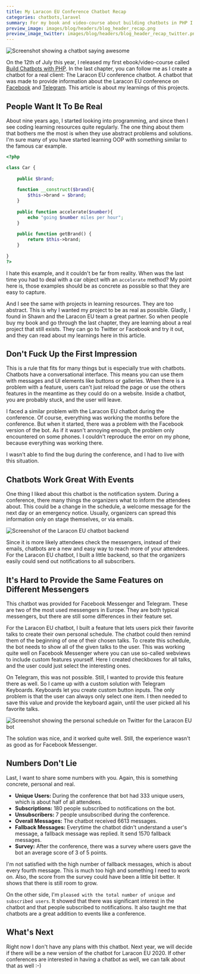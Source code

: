 ```yaml
---
title: My Laracon EU Conference Chatbot Recap
categories: chatbots,laravel
summary: For my book and video-course about building chatbots in PHP I created the Laracon EU conference chatbot. In this article, I will give you all the insights into this project.
preview_image: images/blog/headers/blog_header_recap.png
preview_image_twitter: images/blog/headers/blog_header_recap_twitter.png
---
```

<img class="blogimage" alt="Screenshot showing a chatbot saying awesome" src="/images/blog/laraconeu_awesome.png" />

On the 12th of July this year, I released my first ebook/video-course called [Build Chatbots with PHP](https://store.christoph-rumpel.com/). In the last chapter, you can follow me as I create a chatbot for a real client: The Laracon EU conference chatbot. A chatbot that was made to provide information about the Laracon EU conference on [Facebook](https://m.me/laraconeu) and [Telegram](https://telegram.me/LaraconEUBot). This article is about my learnings of this projects.


## People Want It To Be Real

About nine years ago, I started looking into programming, and since then I see coding learning resources quite regularly. The one thing about them that bothers me the most is when they use abstract problems and solutions. I'm sure many of you have started learning OOP with something similar to the famous car example.

```php
<?php

class Car {
    
    public $brand;
    
    function __construct($brand){
        $this->brand = $brand;
    }
    
    public function accelerate($number){
        echo "going $number miles per hour";
    }
    
    public function getBrand() {
        return $this->brand;
    }
    
}
?>
```


I hate this example, and it couldn't be far from reality. When was the last time you had to deal with a car object with an `accelerate` method? My point here is, those examples should be as concrete as possible so that they are easy to capture.

And I see the same with projects in learning resources. They are too abstract. This is why I wanted my project to be as real as possible. Gladly, I found in Shawn and the Laracon EU team a great partner. So when people buy my book and go through the last chapter, they are learning about a real project that still exists. They can go to Twitter or Facebook and try it out, and they can read about my learnings here in this article.

## Don't Fuck Up the First Impression

This is a rule that fits for many things but is especially true with chatbots. Chatbots have a conversational interface. This means you can use them with messages and UI elements like buttons or galleries. When there is a problem with a feature, users can't just reload the page or use the others features in the meantime as they could do on a website. Inside a chatbot, you are probably stuck, and the user will leave.

I faced a similar problem with the Laracon EU chatbot during the conference. Of course, everything was working the months before the conference. But when it started, there was a problem with the Facebook version of the bot. As if it wasn't annoying enough, the problem only encountered on some phones. I couldn't reproduce the error on my phone, because everything was working there.

I wasn't able to find the bug during the conference, and I had to live with this situation.

## Chatbots Work Great With Events

One thing I liked about this chatbot is the notification system. During a conference, there many things the organizers what to inform the attendees about. This could  be a change in the schedule, a welcome message for the next day or an emergency notice. Usually, organizers can spread this information only on stage themselves, or via emails.

<img class="blogimage" alt="Screenshot of the Laracon EU chatbot backend" src="/images/blog/laraconeu_backend.png" />

Since it is more likely attendees check the messengers, instead of their emails, chatbots are a new and easy way to reach more of your attendees. For the Laracon EU chatbot, I built a little backend, so that the organizers easily could send out notifications to all subscribers.

## It's Hard to Provide the Same Features on Different Messengers

This chatbot was provided for Facebook Messenger and Telegram. These are two of the most used messengers in Europe. They are both typical messengers, but there are still some differences in their feature set.

For the Laracon EU chatbot, I built a feature that lets users pick their favorite talks to create their own personal schedule. The chatbot could then remind them of the beginning of one of their chosen talks. To create this schedule, the bot needs to show all of the given talks to the user. This was working quite well on Facebook Messenger where you can use so-called webviews to include custom features yourself. Here I created checkboxes for all talks, and the user could just select the interesting ones.



On Telegram, this was not possible. Still, I wanted to provide this feature there as well. So I came up with a custom solution with Telegram Keyboards. Keyboards let you create custom button inputs. The only problem is that the user can always only select one item. I then needed to save this value and provide the keyboard again, until the user picked all his favorite talks.

<img class="blogimage" alt="Screenshot showing the personal schedule on Twitter for the Laracon EU bot" src="/images/blog/laraconeu_personal_schedule_telegram.png" />

The solution was nice, and it worked quite well. Still, the experience wasn't as good as for Facebook Messenger.

## Numbers Don't Lie

Last, I want to share some numbers with you. Again, this is something concrete, personal and real.

* **Unique Users:** During the conference that bot had 333 unique users, which is about half of all attendees.
* **Subscriptions:** 180 people subscribed to notifications on the bot.
* **Unsubscribers:** 7 people unsubscribed during the conference.
* **Overall Messages:** The chatbot received 6613 messages.
* **Fallback Messages:** Everytime the chatbot didn't understand a user's message, a fallback message was replied. It send 1570 fallback messages.
* **Survey:** After the conference, there was a survey where users gave the bot an average score of 3 of 5 points.

I'm not satisfied with the high number of fallback messages, which is about every fourth message. This is much too high and something I need to work on. Also, the score from the survey could have been a little bit better. It shows that there is still room to grow.

On the other side, I'm `pleased with the total number of unique and subscribed users`. It showed that there was significant interest in the chatbot and that people subscribed to notifications. It also taught me that chatbots are a great addition to events like a conference.

## What's Next

Right now I don't have any plans with this chatbot. Next year, we will decide if there will be a new version of the chatbot for Laracon EU 2020. If other conferences are interested in having a chatbot as well, we can talk about that as well :-)





